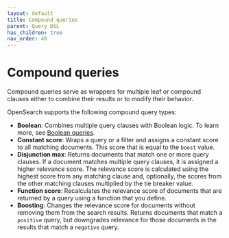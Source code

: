 ```yaml
---
layout: default
title: Compound queries
parent: Query DSL
has_children: true
nav_order: 40
---
```


# Compound queries

Compound queries serve as wrappers for multiple leaf or compound clauses either to combine their results or to modify their behavior. 

OpenSearch supports the following compound query types:

- **Boolean**: Combines multiple query clauses with Boolean logic. To learn more, see [Boolean queries]({{site.url}}{{site.baseurl}}/opensearch/query-dsl/compound/bool/).
- **Constant score**: Wraps a query or a filter and assigns a constant score to all matching documents. This score that is equal to the `boost` value.
- **Disjunction max**: Returns documents that match one or more query clauses. If a document matches multiple query clauses, it is assigned a higher relevance score. The relevance score is calculated using the highest score from any matching clause and, optionally, the scores from the other matching clauses multiplied by the tie breaker value.
- **Function score**: Recalculates the relevance score of documents that are returned by a query using a function that you define.
- **Boosting**: Changes the relevance score for documents without removing them from the search results. Returns documents that match a `positive` query, but downgrades relevance for those documents in the results that match a `negative` query.